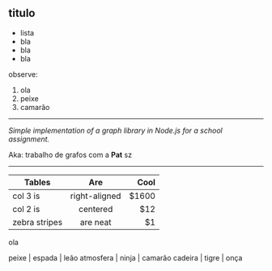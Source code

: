 ## titulo

- lista
- bla
- bla
- bla

observe:

1. ola
2. peixe
3. camarão

---

*Simple implementation of a graph library in Node.js for a school assignment.*

Aka: trabalho de grafos com a **Pat** sz

---

| Tables        | Are           | Cool  |
| ------------- |:-------------:| -----:|
| col 3 is      | right-aligned | $1600 |
| col 2 is      | centered      |   $12 |
| zebra stripes | are neat      |    $1 |

ola

peixe | espada | leão
atmosfera | ninja | camarão
cadeira | tigre | onça
